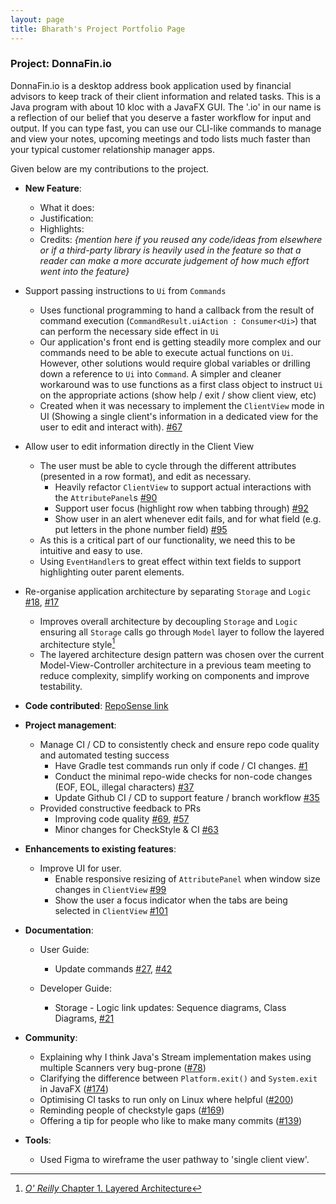 ```yaml
---
layout: page
title: Bharath's Project Portfolio Page
---
```


### Project: DonnaFin.io

DonnaFin.io is a desktop address book application used by financial advisors to keep track of their client information and related tasks.
This is a Java program with about 10 kloc with a JavaFX GUI.
The '.io' in our name is a reflection of our belief that you deserve a faster workflow for input and output.
If you can type fast, you can use our CLI-like commands to manage and view your notes, upcoming meetings and todo lists much faster than your typical customer relationship manager apps.

Given below are my contributions to the project.

* **New Feature**:
    * What it does:
    * Justification:
    * Highlights:
    * Credits: *{mention here if you reused any code/ideas from elsewhere or if a third-party library is heavily used in the feature so that a reader can make a more accurate judgement of how much effort went into the feature}*

* Support passing instructions to `Ui` from `Commands`
  * Uses functional programming to hand a callback from the result of command execution (`CommandResult.uiAction : Consumer<Ui>`) that can perform the necessary side effect in `Ui`
  * Our application's front end is getting steadily more complex and our commands need to be able to execute actual functions on `Ui`. However, other solutions would require global variables or drilling down a reference to `Ui` into `Command`. A simpler and cleaner workaround was to use functions as a first class object to instruct `Ui` on the appropriate actions (show help / exit / show client view, etc)
  * Created when it was necessary to implement the `ClientView` mode in UI (Showing a single client's information in a dedicated view for the user to edit and interact with). [#67](https://github.com/AY2122S1-CS2103T-W16-1/tp/pull/67)

* Allow user to edit information directly in the Client View
  * The user must be able to cycle through the different attributes (presented in a row format), and edit as necessary.
    * Heavily refactor `ClientView` to support actual interactions with the `AttributePanel`s [#90](https://github.com/AY2122S1-CS2103T-W16-1/tp/pull/90)
    * Support user focus (highlight row when tabbing through) [#92](https://github.com/AY2122S1-CS2103T-W16-1/tp/pull/92)
    * Show user in an alert whenever edit fails, and for what field (e.g. put letters in the phone number field) [#95](https://github.com/AY2122S1-CS2103T-W16-1/tp/pull/95)
  * As this is a critical part of our functionality, we need this to be intuitive and easy to use.
  * Using `EventHandler`s to great effect within text fields to support highlighting outer parent elements.

* Re-organise application architecture by separating `Storage` and `Logic` [#18](https://github.com/AY2122S1-CS2103T-W16-1/tp/pull/18), [#17](https://github.com/AY2122S1-CS2103T-W16-1/tp/pull/17)
  * Improves overall architecture by decoupling `Storage` and `Logic` ensuring all `Storage` calls go through `Model` layer to follow the layered architecture style[^layeredArchi]
  * The layered architecture design pattern was chosen over the current Model-View-Controller architecture in a previous team meeting to reduce complexity, simplify working on components and improve testability.


[^layeredArchi]: [_O' Reilly_ Chapter 1. Layered Architecture](https://www.oreilly.com/library/view/software-architecture-patterns/9781491971437/ch01.html)

* **Code contributed**: [RepoSense link](https://nus-cs2103-ay2122s1.github.io/tp-dashboard/?search=&sort=groupTitle&sortWithin=title&timeframe=commit&mergegroup=&groupSelect=groupByRepos&breakdown=true&checkedFileTypes=docs~functional-code~test-code~other&since=2021-09-17&tabOpen=true&tabType=authorship&tabAuthor=bharathcs&tabRepo=AY2122S1-CS2103T-W16-1%2Ftp%5Bmaster%5D&authorshipIsMergeGroup=false&authorshipFileTypes=docs~functional-code~test-code~other&authorshipIsBinaryFileTypeChecked=false)

* **Project management**:
  * Manage CI / CD to consistently check and ensure repo code quality and automated testing success
    * Have Gradle test commands run only if code / CI changes. [#1](https://github.com/AY2122S1-CS2103T-W16-1/tp/pull/1)
    * Conduct the minimal repo-wide checks for non-code changes (EOF, EOL, illegal characters) [#37](https://github.com/AY2122S1-CS2103T-W16-1/tp/pull/37)
    * Update Github CI / CD to support feature / branch workflow [#35](https://github.com/AY2122S1-CS2103T-W16-1/tp/pull/35)
  * Provided constructive feedback to PRs
    * Improving code quality [#69](https://github.com/AY2122S1-CS2103T-W16-1/tp/pull/69), [#57](https://github.com/AY2122S1-CS2103T-W16-1/tp/pull/57)
    * Minor changes for CheckStyle & CI [#63](https://github.com/AY2122S1-CS2103T-W16-1/tp/pull/63)


* **Enhancements to existing features**:

  * Improve UI for user.
    * Enable responsive resizing of `AttributePanel` when window size changes in `ClientView` [#99](https://github.com/AY2122S1-CS2103T-W16-1/tp/pull/99)
    * Show the user a focus indicator when the tabs are being selected in `ClientView` [#101](https://github.com/AY2122S1-CS2103T-W16-1/tp/pull/101)

* **Documentation**:
    * User Guide:
      * Update commands [#27](https://github.com/AY2122S1-CS2103T-W16-1/tp/pull/27), [#42](https://github.com/AY2122S1-CS2103T-W16-1/tp/pull/42/)

    * Developer Guide:
      * Storage - Logic link updates: Sequence diagrams, Class Diagrams, [#21](https://github.com/AY2122S1-CS2103T-W16-1/tp/pull/21)


* **Community**:
  * Explaining why I think Java's Stream implementation makes using multiple Scanners very bug-prone ([#78](https://github.com/nus-cs2103-AY2122S1/forum/issues/78#issuecomment-908386678))
  * Clarifying the difference between `Platform.exit()` and `System.exit` in JavaFX ([#174](https://github.com/nus-cs2103-AY2122S1/forum/issues/174#issuecomment-912537867))
  * Optimising CI tasks to run only on Linux where helpful ([#200](https://github.com/nus-cs2103-AY2122S1/forum/issues/200#issuecomment-914049272))
  * Reminding people of checkstyle gaps ([#169](https://github.com/nus-cs2103-AY2122S1/forum/issues/169#issuecomment-914045772))
  * Offering a tip for people who like to make many commits ([#139](https://github.com/nus-cs2103-AY2122S1/forum/issues/139#issuecomment-908866902))

* **Tools**:
  * Used Figma to wireframe the user pathway to 'single client view'.

